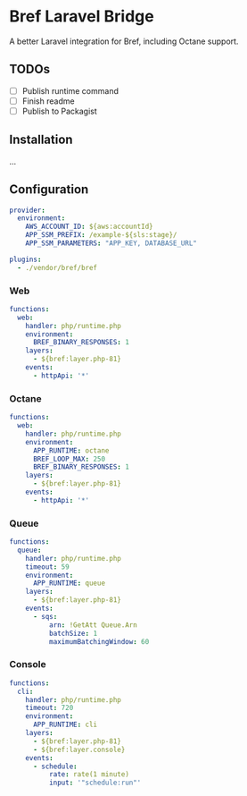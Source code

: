 # Bref Laravel Bridge

A better Laravel integration for Bref, including Octane support.

## TODOs

- [ ] Publish runtime command
- [ ] Finish readme
- [ ] Publish to Packagist

## Installation

...

## Configuration

```yml
provider:
  environment:
    AWS_ACCOUNT_ID: ${aws:accountId}
    APP_SSM_PREFIX: /example-${sls:stage}/
    APP_SSM_PARAMETERS: "APP_KEY, DATABASE_URL"

plugins:
  - ./vendor/bref/bref  
```

### Web

```yml
functions:
  web:
    handler: php/runtime.php
    environment:
      BREF_BINARY_RESPONSES: 1
    layers:
      - ${bref:layer.php-81}
    events:
      - httpApi: '*'
```

### Octane
```yml
functions:
  web:
    handler: php/runtime.php
    environment:
      APP_RUNTIME: octane
      BREF_LOOP_MAX: 250
      BREF_BINARY_RESPONSES: 1
    layers:
      - ${bref:layer.php-81}
    events:
      - httpApi: '*'
```

### Queue

```yml
functions:
  queue:
    handler: php/runtime.php
    timeout: 59
    environment:
      APP_RUNTIME: queue
    layers:
      - ${bref:layer.php-81}
    events:
      - sqs:
          arn: !GetAtt Queue.Arn
          batchSize: 1
          maximumBatchingWindow: 60
```

### Console

```yml
functions:
  cli:
    handler: php/runtime.php
    timeout: 720
    environment:
      APP_RUNTIME: cli
    layers:
      - ${bref:layer.php-81}
      - ${bref:layer.console}
    events:
      - schedule:
          rate: rate(1 minute)
          input: '"schedule:run"'
```
